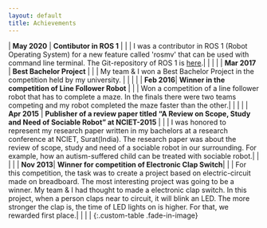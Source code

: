 ```yaml
---
layout: default
title: Achievements
---
```

| **May 2020** | **Contibutor in ROS 1** |
| | I was a contributor in ROS 1 (Robot Operating System) for a new feature called 'rosmv' that can be used with command line terminal. The Git-repository of ROS 1 is <a href="https://github.com/ros/ros" target="_blank">here</a>.|
| | |
| **Mar 2017** | **Best Bachelor Project** |
| | My team & I won a Best Bachelor Project in the competition held by my university. |
| | |
| **Feb 2016**| **Winner in the competition of Line Follower Robot**  |
| | Won a competition of a line follower robot that has to complete a maze. In the finals there were two teams competing and my robot completed the maze faster than the other.|
| | |
| **Apr 2015** | **Publisher of a review paper titled “A Review on Scope, Study and Need of Sociable Robot” at NCIET-2015** |
| | I was honored to represent my research paper written in my bachelors at a research conference at NCIET, Surat(India). The research paper was about the review of scope, study and need of a sociable robot in our surrounding. For example, how an autism-suffered child can be treated with sociable robot.|
| | |
| **Nov 2013**| **Winner for competition of Electronic Clap Switch**|
| | For this competition, the task was to create a project based on electric-circuit made on breadboard. The most interesting project was going to be a winner. My team & I had thought to made a electronic clap switch. In this project, when a person claps near to circuit, it will blink an LED. The more stronger the clap is, the time of LED lights on is higher. For that, we rewarded first place.|
| | |
{:.custom-table .fade-in-image}